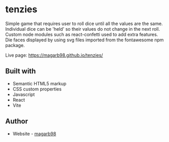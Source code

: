 # tenzies

Simple game that requires user to roll dice until all the values are the same. Individual dice can be 'held' so their
values do not change in the next roll. Custom node modules such as react-confetti used to add extra features. Die faces 
displayed by using svg files imported from the fontawesome npm package.

Live page: https://magarb98.github.io/tenzies/

## Built with

- Semantic HTML5 markup
- CSS custom properties
- Javascript
- React
- Vite

## Author

- Website - [magarb98](https://github.com/magarb98)
